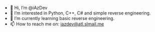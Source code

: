 - 👋 Hi, I’m @iAzDev
- 👀 I’m interested in Python, C++, C# and simple reverse engineering.
- 🌱 I’m currently learning basic reverse engineering.
- 📫 How to reach me on: iazdev@atl.slmail.me

